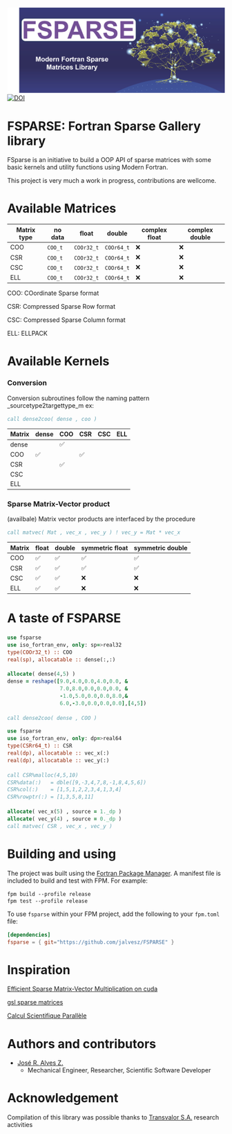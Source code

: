![fsparse](media/logo.png)
[![DOI](https://zenodo.org/badge/686752490.svg)](https://zenodo.org/badge/latestdoi/686752490)

FSPARSE: Fortran Sparse Gallery library
=======================================

FSparse is an initiative to build a OOP API of sparse matrices with some basic kernels and utility functions using Modern Fortran.

This project is very much a work in progress, contributions are wellcome.

Available Matrices
==================
| Matrix type | no data | float | double | complex float | complex double |
|-------------|---------|-------|--------|---------------|----------------|
| COO | `COO_t` | `COOr32_t` | `COOr64_t` | ❌ | ❌ |
| CSR | `COO_t` | `COOr32_t` | `COOr64_t` | ❌ | ❌ |
| CSC | `COO_t` | `COOr32_t` | `COOr64_t` | ❌ | ❌ |
| ELL | `COO_t` | `COOr32_t` | `COOr64_t` | ❌ | ❌ |

COO: COordinate Sparse format

CSR: Compressed Sparse Row format

CSC: Compressed Sparse Column format

ELL: ELLPACK

Available Kernels
==================
### Conversion
Conversion subroutines follow the naming pattern _sourcetype2targettype_m ex:
```fortran
call dense2coo( dense , coo )
```
| Matrix | dense | COO   | CSR   | CSC   | ELL   |
|--------|-------|-------|-------|-------|-------|
| dense  |       | ✅    |       |       |       |
| COO    | ✅    |       | ✅   |       |       |
| CSR    |       | ✅    |       |       |       |
| CSC    |       |       |       |       |       |
| ELL    |       |       |       |       |       |

### Sparse Matrix-Vector product
(availbale) Matrix vector products are interfaced by the procedure
```fortran
call matvec( Mat , vec_x , vec_y ) ! vec_y = Mat * vec_x
```
| Matrix | float | double | symmetric float | symmetric double |
|--------|-------|--------|-----------------|------------------|
| COO    | ✅ | ✅ | ✅ | ✅ |
| CSR    | ✅ | ✅ | ✅ | ✅ |
| CSC    | ✅ | ✅ | ❌ | ❌ |
| ELL    | ✅ | ✅ | ❌ | ❌ |

A taste of FSPARSE
==================
```fortran
use fsparse
use iso_fortran_env, only: sp=>real32
type(COOr32_t) :: COO
real(sp), allocatable :: dense(:,:)

allocate( dense(4,5) )
dense = reshape([9.0,4.0,0.0,4.0,0.0, &
                 7.0,8.0,0.0,0.0,0.0, &
                 -1.0,5.0,0.0,0.0,8.0,&
                 6.0,-3.0,0.0,0.0,0.0],[4,5])

call dense2coo( dense , COO )
```

```fortran
use fsparse
use iso_fortran_env, only: dp=>real64
type(CSRr64_t) :: CSR
real(dp), allocatable :: vec_x(:)
real(dp), allocatable :: vec_y(:)

call CSR%malloc(4,5,10)
CSR%data(:)   = dble([9,-3,4,7,8,-1,8,4,5,6])
CSR%col(:)    = [1,5,1,2,2,3,4,1,3,4]
CSR%rowptr(:) = [1,3,5,8,11]

allocate( vec_x(5) , source = 1._dp )
allocate( vec_y(4) , source = 0._dp )
call matvec( CSR , vec_x , vec_y )
```
Building and using
==================
The project was built using the [Fortran Package Manager](https://github.com/fortran-lang/fpm). A manifest file is included to build and test with FPM. For example:

```
fpm build --profile release
fpm test --profile release
```

To use `fsparse` within your FPM project, add the following to your `fpm.toml` file:
```toml
[dependencies]
fsparse = { git="https://github.com/jalvesz/FSPARSE" }
```

Inspiration
===========
[Efficient Sparse Matrix-Vector Multiplication on cuda](https://www.nvidia.com/docs/io/66889/nvr-2008-004.pdf)

[gsl sparse matrices](https://www.gnu.org/software/gsl/doc/html/spmatrix.html)

[Calcul Scientifique Parallèle](https://www.dunod.com/sciences-techniques/calcul-scientifique-parallele-cours-exemples-avec-openmp-et-mpi-exercices-0)

Authors and contributors  
========================

+   [José R. Alves Z.](https://www.researchgate.net/profile/Jose-Alves-25)  
    +   Mechanical Engineer, Researcher, Scientific Software Developer

Acknowledgement
===============

Compilation of this library was possible thanks to [Transvalor S.A.](https://www.transvalor.com/en/homepage) research activities
